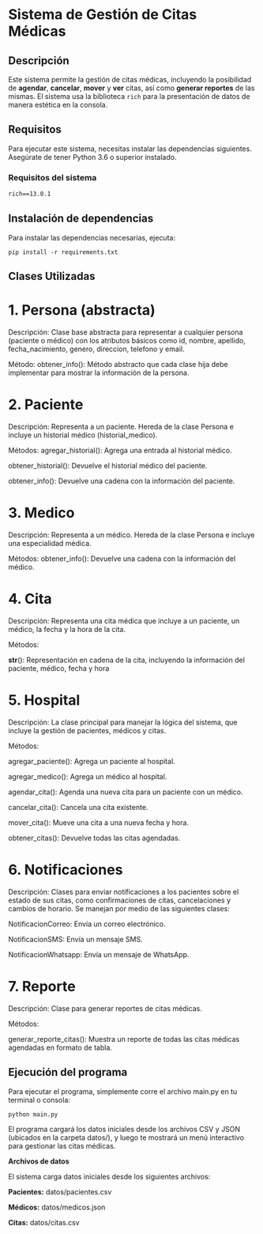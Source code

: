 # Sistema de Gestión de Citas Médicas

## Descripción

Este sistema permite la gestión de citas médicas, incluyendo la posibilidad de **agendar**, **cancelar**, **mover** y **ver** citas, así como **generar reportes** de las mismas. El sistema usa la biblioteca `rich` para la presentación de datos de manera estética en la consola.

## Requisitos

Para ejecutar este sistema, necesitas instalar las dependencias siguientes. Asegúrate de tener Python 3.6 o superior instalado.

### Requisitos del sistema

```txt
rich==13.0.1
```
## Instalación de dependencias
Para instalar las dependencias necesarias, ejecuta:
```
pip install -r requirements.txt
```
## Clases Utilizadas
# 1. Persona (abstracta)
Descripción: Clase base abstracta para representar a cualquier persona (paciente o médico) con los atributos básicos como id, nombre, apellido, fecha_nacimiento, genero, direccion, telefono y email.

 Método: 
obtener_info(): Método abstracto que cada clase hija debe implementar para mostrar la información de la persona.

# 2. Paciente
Descripción: Representa a un paciente. Hereda de la clase Persona e incluye un historial médico (historial_medico).

Métodos:
agregar_historial(): Agrega una entrada al historial médico.

obtener_historial(): Devuelve el historial médico del paciente.

obtener_info(): Devuelve una cadena con la información del paciente.

# 3. Medico
Descripción: Representa a un médico. Hereda de la clase Persona e incluye una especialidad médica.

Métodos:
obtener_info(): Devuelve una cadena con la información del médico.

# 4. Cita

Descripción: Representa una cita médica que incluye a un paciente, un médico, la fecha y la hora de la cita.

Métodos:

__str__(): Representación en cadena de la cita, incluyendo la información del paciente, médico, fecha y hora

# 5. Hospital

Descripción: La clase principal para manejar la lógica del sistema, que incluye la gestión de pacientes, médicos y citas.

Métodos:

agregar_paciente(): Agrega un paciente al hospital.

agregar_medico(): Agrega un médico al hospital.

agendar_cita(): Agenda una nueva cita para un paciente con un médico.

cancelar_cita(): Cancela una cita existente.

mover_cita(): Mueve una cita a una nueva fecha y hora.

obtener_citas(): Devuelve todas las citas agendadas.

# 6. Notificaciones

Descripción: Clases para enviar notificaciones a los pacientes sobre el estado de sus citas, como confirmaciones de citas, cancelaciones y cambios de horario. Se manejan por medio de las siguientes clases:

NotificacionCorreo: Envía un correo electrónico.

NotificacionSMS: Envía un mensaje SMS.

NotificacionWhatsapp: Envía un mensaje de WhatsApp.

# 7. Reporte

Descripción: Clase para generar reportes de citas médicas.

Métodos:

generar_reporte_citas(): Muestra un reporte de todas las citas médicas agendadas en formato de tabla.

## Ejecución del programa
Para ejecutar el programa, simplemente corre el archivo main.py en tu terminal o consola:
```
python main.py
```
El programa cargará los datos iniciales desde los archivos CSV y JSON (ubicados en la carpeta datos/), y luego te mostrará un menú interactivo para gestionar las citas médicas.

**Archivos de datos**

El sistema carga datos iniciales desde los siguientes archivos:


**Pacientes:** datos/pacientes.csv

**Médicos:** datos/medicos.json

**Citas:** datos/citas.csv

